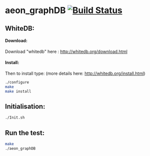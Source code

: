 # aeon_graphDB [![Build Status](https://travis-ci.org/yxdunc/aeon_graphDB.svg)](https://travis-ci.org/yxdunc/aeon_graphDB)


## WhiteDB:

#### Download:
Download "whitedb" here : http://whitedb.org/download.html

#### Install:
Then to install type: (more details here: http://whitedb.org/install.html)
```bash
./configure
make
make install
```

## Initialisation:
```bash
./Init.sh
```

## Run the test:

```bash
make
./aeon_graphDB
```
